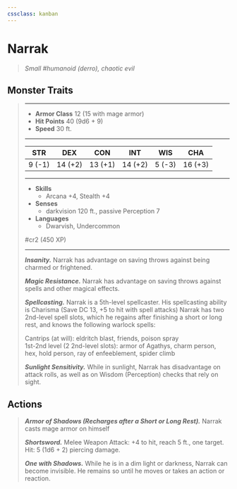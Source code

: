 ```yaml
---
cssclass: kanban
---
```


# Narrak
>*Small #humanoid (derro), chaotic evil*
## Monster Traits
>___
>- **Armor Class** 12 (15 with mage armor)
>- **Hit Points** 40 (9d6 + 9)
>- **Speed** 30 ft.
>___
>|STR|DEX|CON|INT|WIS|CHA|
>|:---:|:---:|:---:|:---:|:---:|:---:|
>|9 (-1)|14 (+2)|13 (+1)|14 (+2)|5 (-3)|16 (+3)|
>___
>- **Skills**
>	 - Arcana +4, Stealth +4
>- **Senses**
>	 - darkvision 120 ft., passive Perception 7
>- **Languages**
>	 - Dwarvish, Undercommon
>
> #cr2 (450 XP)
>___
>***Insanity.*** Narrak has advantage on saving throws against being charmed or frightened.  
>
>***Magic Resistance.*** Narrak has advantage on saving throws against spells and other magical effects.  
>
>***Spellcasting.*** Narrak is a 5th-level spellcaster. His spellcasting ability is Charisma (Save DC 13, +5 to hit with spell attacks) Narrak has two 2nd-level spell slots, which he regains after finishing a short or long rest, and knows the following warlock spells:  
>
>Cantrips (at will): eldritch blast, friends, poison spray  
>1st-2nd level (2 2nd-level slots): armor of Agathys, charm person, hex, hold person, ray of enfeeblement, spider climb  
>
>
>***Sunlight Sensitivity.*** While in sunlight, Narrak has disadvantage on attack rolls, as well as on Wisdom (Perception) checks that rely on sight.  
>
## Actions
>***Armor of Shadows (Recharges after a Short or Long Rest).*** Narrak casts mage armor on himself  
>
>***Shortsword.*** Melee Weapon Attack: +4 to hit, reach 5 ft., one target. Hit: 5 (1d6 + 2) piercing damage.  
>
>***One with Shadows.*** While he is in a dim light or darkness, Narrak can become invisible. He remains so until he moves or takes an action or reaction.
